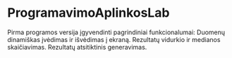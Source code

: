 # ProgramavimoAplinkosLab
Pirma programos versija įgyvendinti pagrindiniai funkcionalumai:
Duomenų dinamiškas įvėdimas ir išvėdimas į ekraną.
Rezultatų vidurkio ir medianos skaičiavimas.
Rezultatų atsitiktinis generavimas.
